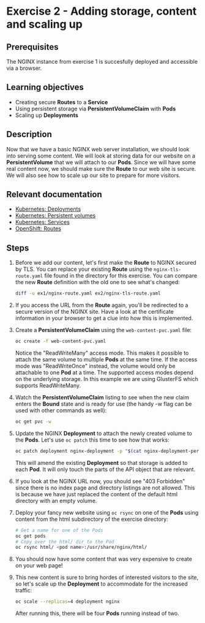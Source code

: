 # Exercise 2 - Adding storage, content and scaling up

## Prerequisites

The NGINX instance from exercise 1 is succesfully deployed and accessible via a
browser.

## Learning objectives

* Creating secure **Routes** to a **Service**
* Using persistent storage via **PersistentVolumeClaim** with **Pods**
* Scaling up **Deployments**

## Description

Now that we have a basic NGINX web server installation, we should look into
serving some content. We will look at storing data for our website on a
**PersistentVolume** that we will attach to our **Pods**. Since we will have
some real content now, we should make sure the **Route** to our web site is
secure. We will also see how to scale up our site to prepare for more visitors.

## Relevant documentation

* [Kubernetes: Deployments](https://kubernetes.io/docs/concepts/workloads/controllers/deployment/)
* [Kubernetes: Persistent volumes](https://kubernetes.io/docs/concepts/storage/persistent-volumes/)
* [Kubernetes: Services](https://kubernetes.io/docs/concepts/services-networking/service/)
* [OpenShift: Routes](https://docs.openshift.org/3.6/architecture/networking/routes.html)

## Steps

1. Before we add our content, let's first make the **Route** to NGINX secured by
   TLS. You can replace your existing **Route** using the `nginx-tls-route.yaml`
   file found in the directory for this exercise. You can compare the new
   **Route** definition with the old one to see what's changed:
   ```bash
   diff -u ex1/nginx-route.yaml ex2/nginx-tls-route.yaml
   ```

2. If you access the URL from the **Route** again, you'll be redirected to a
   secure version of the NGINX site. Have a look at the certificate information
   in your browser to get a clue into how this is implemented.

3. Create a **PersistentVolumeClaim** using the `web-content-pvc.yaml` file:
   ```bash
   oc create -f web-content-pvc.yaml
   ```
   Notice the "ReadWriteMany" access mode. This makes it possible to attach the
   same volume to multiple **Pods** at the same time. If the access mode was
   "ReadWriteOnce" instead, the volume would only be attachable to one **Pod**
   at a time. The supported access modes depend on the underlying storage.
   In this example we are using GlusterFS which supports ReadWriteMany.

4. Watch the **PersistentVolumeClaim** listing to see when the new claim enters
   the **Bound** state and is ready for use (the handy -w flag can be used with
   other commands as well):
   ```bash
   oc get pvc -w
   ```

5. Update the NGINX **Deployment** to attach the newly created volume to the
   **Pods**. Let's use `oc patch` this time to see how that works:
   ```bash
   oc patch deployment nginx-deployment -p "$(cat nginx-deployment-persistent.yaml)"
   ```
   This will amend the existing **Deployment** so that storage is added to each
   **Pod**. It will only touch the parts of the API object that are relevant.

6. If you look at the NGINX URL now, you should see "403 Forbidden" since there
   is no index page and directory listings are not allowed. This is because we
   have just replaced the content of the default html directory with an empty
   volume.

7. Deploy your fancy new website using `oc rsync` on one of the **Pods** using
   content from the html subdirectory of the exercise directory:
   ```bash
   # Get a name for one of the Pods
   oc get pods
   # Copy over the html/ dir to the Pod
   oc rsync html/ <pod name>:/usr/share/nginx/html/
   ```
8. You should now have some content that was very expensive to create on your
   web page!

9. This new content is sure to bring hordes of interested visitors to the site,
   so let's scale up the **Deployment** to accommodate for the increased
   traffic:
   ```bash
   oc scale --replicas=4 deployment nginx
   ```
   After running this, there will be four **Pods** running instead of two.
